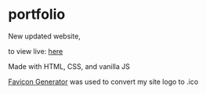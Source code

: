 # portfolio
New updated website, 

to view live: [here](bcho892.github.io/portfolio)

Made with HTML, CSS, and vanilla JS

[Favicon Generator](https://favicon.io/favicon-converter/) was used to convert my site logo to .ico
